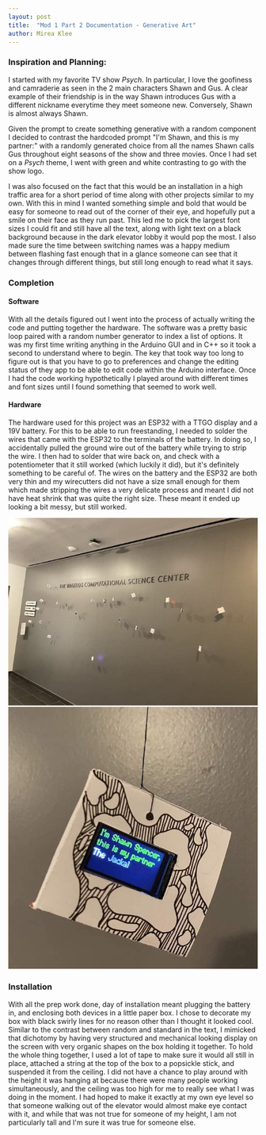 ```yaml
---
layout: post
title:  "Mod 1 Part 2 Documentation - Generative Art"
author: Mirea Klee
---
```



### Inspiration and Planning:
I started with my favorite TV show _Psych_. In particular, I love the goofiness and camraderie as seen in the 2 main characters Shawn and Gus.
A clear example of their friendship is in the way Shawn introduces Gus with a different nickname everytime they meet someone new. Conversely, Shawn
is almost always Shawn. 

Given the prompt to create something generative with a random component I decided to contrast the hardcoded prompt "I'm Shawn, 
and this is my partner:" with a randomly generated choice from all the names Shawn calls Gus throughout eight seasons of the show and three movies. 
Once I had set on a _Psych_ theme, I went with green and white contrasting to go with the show logo.

I was also focused on the fact that this would be an installation in a high traffic area for a short period of time along with other projects similar to my own.
With this in mind I wanted something simple and bold that would be easy for someone to read out of the corner of their eye, and hopefully put a smile on their face
as they run past. This led me to pick the largest font sizes I could fit and still have all the text, along with light text on a black background because in the
dark elevator lobby it would pop the most. I also made sure the time between switching names was a happy medium between flashing fast enough that in a glance
someone can see that it changes through different things, but still long enough to read what it says. 

### Completion
#### Software
With all the details figured out I went into the process of actually writing the code and putting together the hardware. The software was a pretty basic
loop paired with a random number generator to index a list of options. It was my first time writing anything in the Arduino GUI and in C++ so it took a second
to understand where to begin. The key that took way too long to figure out is that you have to go to preferences and change the editing status of they app
to be able to edit code within the Arduino interface. Once I had the code working hypothetically I played around with different times and font sizes until
I found something that seemed to work well.

#### Hardware
The hardware used for this project was an ESP32 with a TTGO display and a 19V battery. For this to be able to run freestanding, I needed to solder the wires
that came with the ESP32 to the terminals of the battery. In doing so, I accidentally pulled the ground wire out of the battery while trying to strip the wire.
I then had to solder that wire back on, and check with a potentiometer that it still worked (which luckily it did), but it's definitely something to be careful of.
The wires on the battery and the ESP32 are both very thin and my wirecutters did not have a size small enough for them which made stripping the wires a very
delicate process and meant I did not have heat shrink that was quite the right size. These meant it ended up looking a bit messy, but still worked.


![img](wideshot.jpg)
![img](closeup.jpg)

### Installation

With all the prep work done, day of installation meant plugging the battery in, and enclosing both devices in a little paper box. I chose to decorate
my box with black swirly lines for no reason other than I thought it looked cool. Similar to the contrast between random and standard in the text, I mimicked
that dichotomy by having very structured and mechanical looking display on the screen with very organic shapes on the box holding it together. To hold the
whole thing together, I used a lot of tape to make sure it would all still in place, attached a string at the top of the box to a popsickle stick, and suspended
it from the ceiling. I did not have a chance to play around with the height it was hanging at because there were many people working simultaneously, and 
the ceiling was too high for me to really see what I was doing in the moment. I had hoped to make it exactly at my own eye level so that someone walking out of the elevator
would almost make eye contact with it, and while that was not true for someone of my height, I am not particularly tall and I'm sure it was true for someone else.
